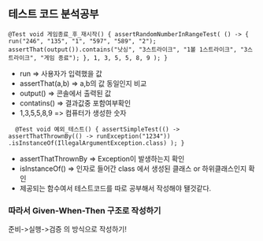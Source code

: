 ## 테스트 코드 분석공부
`@Test
void 게임종료_후_재시작() {
assertRandomNumberInRangeTest(
() -> {
run("246", "135", "1", "597", "589", "2");
assertThat(output()).contains("낫싱", "3스트라이크", "1볼 1스트라이크", "3스트라이크", "게임 종료");
},
1, 3, 5, 5, 8, 9
);
}`
- run => 사용자가 입력했을 값
- assertThat(a,b) => a,b의 값 동일인지 비교
- output() => 콘솔에서 출력된 값
- contatins() => 결과값중 포함여부확인
- 1,3,5,5,8,9 => 컴퓨터가 생성한 숫자

`  @Test
  void 예외_테스트() {
  assertSimpleTest(() ->
  assertThatThrownBy(() -> runException("1234"))
  .isInstanceOf(IllegalArgumentException.class)
  );
  }`
- assertThatThrownBy => Exception이 발생하는지 확인
- isInstanceOf() => 인자로 들어간 class 에서 생성된 클래스 or 하위클래스인지 확인
- 제공되는 함수여서 테스트코드를 따로 공부해서 작성해야 됄것같다.

### 따라서 Given-When-Then 구조로 작성하기
준비->실행->검증 의 방식으로 작성하기!
